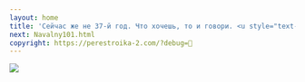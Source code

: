 ```yaml
---
layout: home
title: 'Сейчас же не 37-й год. Что хочешь, то и говори. <u style="text-decoration-style:double"><b>Чёрный🏴‍☠️Воронок</b></u> за тобой завтра не приедет.'
next: Navalny101.html
copyright: https://perestroika-2.com/?debug=🌈
---
```


[![](https://perestroika-2.com/images/lenin-mushroom.jpg)](https://perestroika-2.com/images/%D0%92%D0%90%D0%A1-%D0%9D%D0%90%D0%95%D0%91%D0%90%D0%9B%D0%98.jpg)
